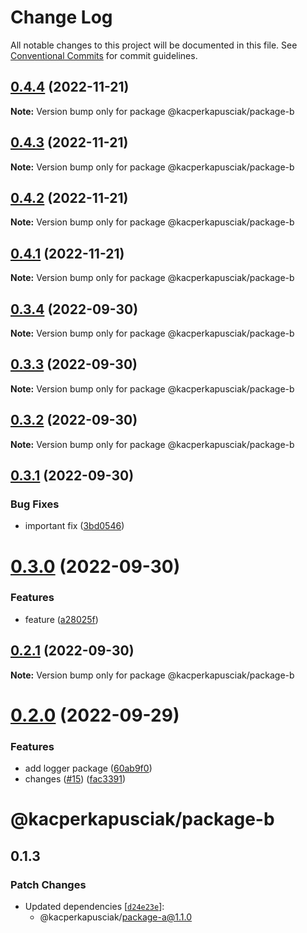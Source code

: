 # Change Log

All notable changes to this project will be documented in this file.
See [Conventional Commits](https://conventionalcommits.org) for commit guidelines.

## [0.4.4](https://github.com/kacperkapusciak/semantic-release-playground/compare/@kacperkapusciak/package-b@0.4.3...@kacperkapusciak/package-b@0.4.4) (2022-11-21)

**Note:** Version bump only for package @kacperkapusciak/package-b

## [0.4.3](https://github.com/kacperkapusciak/semantic-release-playground/compare/@kacperkapusciak/package-b@0.4.2...@kacperkapusciak/package-b@0.4.3) (2022-11-21)

**Note:** Version bump only for package @kacperkapusciak/package-b

## [0.4.2](https://github.com/kacperkapusciak/semantic-release-playground/compare/@kacperkapusciak/package-b@0.4.1...@kacperkapusciak/package-b@0.4.2) (2022-11-21)

**Note:** Version bump only for package @kacperkapusciak/package-b

## [0.4.1](https://github.com/kacperkapusciak/semantic-release-playground/compare/@kacperkapusciak/package-b@0.4.0...@kacperkapusciak/package-b@0.4.1) (2022-11-21)

**Note:** Version bump only for package @kacperkapusciak/package-b

## [0.3.4](https://github.com/kacperkapusciak/semantic-release-playground/compare/@kacperkapusciak/package-b@0.3.3...@kacperkapusciak/package-b@0.3.4) (2022-09-30)

**Note:** Version bump only for package @kacperkapusciak/package-b

## [0.3.3](https://github.com/kacperkapusciak/semantic-release-playground/compare/@kacperkapusciak/package-b@0.3.2...@kacperkapusciak/package-b@0.3.3) (2022-09-30)

**Note:** Version bump only for package @kacperkapusciak/package-b

## [0.3.2](https://github.com/kacperkapusciak/semantic-release-playground/compare/@kacperkapusciak/package-b@0.3.1...@kacperkapusciak/package-b@0.3.2) (2022-09-30)

**Note:** Version bump only for package @kacperkapusciak/package-b

## [0.3.1](https://github.com/kacperkapusciak/semantic-release-playground/compare/@kacperkapusciak/package-b@0.3.0...@kacperkapusciak/package-b@0.3.1) (2022-09-30)

### Bug Fixes

- important fix ([3bd0546](https://github.com/kacperkapusciak/semantic-release-playground/commit/3bd0546025fa1094dfdc873fef35a557b45fde7d))

# [0.3.0](https://github.com/kacperkapusciak/semantic-release-playground/compare/@kacperkapusciak/package-b@0.2.1...@kacperkapusciak/package-b@0.3.0) (2022-09-30)

### Features

- feature ([a28025f](https://github.com/kacperkapusciak/semantic-release-playground/commit/a28025f34cec6d825c729240978cf05366cae84c))

## [0.2.1](https://github.com/kacperkapusciak/semantic-release-playground/compare/@kacperkapusciak/package-b@0.2.0...@kacperkapusciak/package-b@0.2.1) (2022-09-30)

**Note:** Version bump only for package @kacperkapusciak/package-b

# [0.2.0](https://github.com/kacperkapusciak/semantic-release-playground/compare/@kacperkapusciak/package-b@0.1.3...@kacperkapusciak/package-b@0.2.0) (2022-09-29)

### Features

- add logger package ([60ab9f0](https://github.com/kacperkapusciak/semantic-release-playground/commit/60ab9f0fb49c7c8686964f0d3fe32c38017faec6))
- changes ([#15](https://github.com/kacperkapusciak/semantic-release-playground/issues/15)) ([fac3391](https://github.com/kacperkapusciak/semantic-release-playground/commit/fac33917a7596b8cd1b367200746ca3b9188edad))

# @kacperkapusciak/package-b

## 0.1.3

### Patch Changes

- Updated dependencies [[`d24e23e`](https://github.com/kacperkapusciak/changesets-playground/commit/d24e23e6d8621548e1a3f9836c9877b06773576f)]:
  - @kacperkapusciak/package-a@1.1.0
